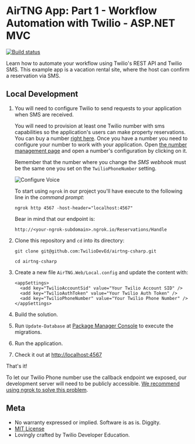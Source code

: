 # AirTNG App: Part 1 - Workflow Automation with Twilio - ASP.NET MVC
[![Build status](https://ci.appveyor.com/api/projects/status/t8vnms8v35y1mul4?svg=true)](https://ci.appveyor.com/project/TwilioDevEd/airtng-csharp)

Learn how to automate your workflow using Twilio's REST API and Twilio SMS. This example app is a vacation rental site, where the host can confirm a reservation via SMS.

## Local Development

1. You will need to configure Twilio to send requests to your application when SMS are received.

   You will need to provision at least one Twilio number with sms capabilities so the application's users can make property reservations. You can buy a number [right here](https://www.twilio.com/user/account/phone-numbers/search). Once you have a number you need to configure your number to work with your application. Open [the number management page](https://www.twilio.com/user/account/phone-numbers/incoming) and open a number's configuration by clicking on it.

   Remember that the number where you change the _SMS webhook_ must be the same one you set on the `TwilioPhoneNumber` setting.

   ![Configure Voice](http://howtodocs.s3.amazonaws.com/twilio-number-config-all-med.gif)

   To start using `ngrok` in our project you'll have execute to the following line in the _command prompt_:
   ```
   ngrok http 4567 -host-header="localhost:4567"
   ```

   Bear in mind that our endpoint is:
   ```
   http://<your-ngrok-subdomain>.ngrok.io/Reservations/Handle
   ```

2. Clone this repository and `cd` into its directory:
    ```
    git clone git@github.com:TwilioDevEd/airtng-csharp.git

    cd airtng-csharp
    ```

3. Create a new file `AirTNG.Web/Local.config` and update the content with:
   ```
   <appSettings>
     <add key="TwilioAccountSid" value="Your Twilio Account SID" />
     <add key="TwilioAuthToken" value="Your Twilio Auth Token" />
     <add key="TwilioPhoneNumber" value="Your Twilio Phone Number" />
   </appSettings>
   ```

4. Build the solution.

5. Run `Update-Database` at [Package Manager
   Console](https://docs.nuget.org/consume/package-manager-console) to execute the migrations.

6. Run the application.

7. Check it out at [http://localhost:4567](http://localhost:4567)

That's it!

To let our Twilio Phone number use the callback endpoint we exposed, our development server will need to be publicly accessible. [We recommend using ngrok to solve this problem](https://www.twilio.com/blog/2015/09/6-awesome-reasons-to-use-ngrok-when-testing-webhooks.html).

## Meta

* No warranty expressed or implied. Software is as is. Diggity.
* [MIT License](http://www.opensource.org/licenses/mit-license.html)
* Lovingly crafted by Twilio Developer Education.
